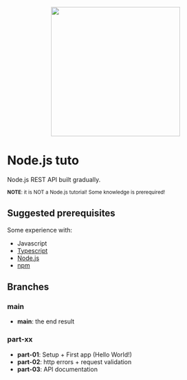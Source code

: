 <p align="center">
    <a href="https://nodejs.org/">
        <img src="https://upload.wikimedia.org/wikipedia/commons/d/d9/Node.js_logo.svg" heigth="300px" width="300px"/>
    </a>
</p>

# Node.js tuto

Node.js REST API built gradually.

<sub>__NOTE__: it is NOT a Node.js tutorial! Some knowledge is prerequired!</sub>

## Suggested prerequisites

Some experience with:

- Javascript
- [Typescript](https://www.typescriptlang.org/)
- [Node.js](https://nodejs.org/)
- [npm](https://www.npmjs.com/)

## Branches

### main

- __main__: the end result

### part-xx

- __part-01__: Setup + First app (Hello World!)
- __part-02__: http errors + request validation
- __part-03__: API documentation